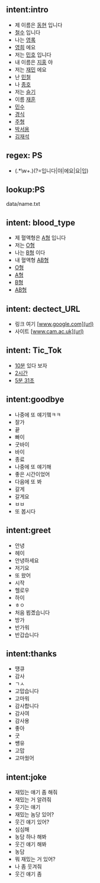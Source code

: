 ## intent:intro
- 제 이름은 [동현](PS) 입니다
- [철수](PS) 입니다
- 나는 [영록](PS)
- [영희](PS) 에요 
- 저는 [민호](PS) 입니다
- 내 이름은 [지홍](PS) 야
- 저는 [재민](PS) 에요
- 난 [민철](PS) 
- 나 [종호](PS)
- 저는 [슬기](PS)
- 이름 [재훈](PS)
- [민수](PS)
- [경식](PS)
- [주형](PS)
- [박서용](PS)
- [김재석](PS)

## regex: PS
- (.*\w+.)(?=입니다|야|에요|요|입)

## lookup:PS
   data/name.txt


## intent: blood_type

- 제 혈액형은 [A형](type) 입니다
- 저는 [O형](type) 
- 나는 [B형](type) 이다
- 내 혈액형 [AB형](type)
- [O형](type)
- [A형](type)
- [B형](type)
- [AB형](type) 


## intent: dectect_URL
- 링크 여기 [www.google.com](url)
- 사이트 [www.cam.ac.uk](url)

## intent: Tic_Tok
- [10분](TI) 있다 보자
- [2시간](TI)
- [5분 31초](TI)

## intent:goodbye 
- 나중에 또 얘기햌ㅋㅋ
- 잘가
- 끝
- 빠이
- 굿바이
- 바이
- 종료
- 나중에 또 얘기해
- 좋은 시간이었어
- 다음에 또 봐
- 갈게
- 갈게요
- ㅂㅂ
- 또 봅시다

## intent:greet
- 안녕
- 헤이
- 안녕하세요
- 저기요
- 또 왔어
- 시작
- 헬로우
- 하이
- ㅎㅇ
- 처음 뵙곘습니다
- 방가
- 반가워
- 반갑습니다

## intent:thanks
- 떙큐
- 감사
- ㄱㅅ
- 고맙습니다
- 고마워
- 감사합니다
- 감사여
- 감사용
- 좋아
- 굿
- 썡유
- 고맙
- 고마웠어

## intent:joke
- 재밌는 얘기 좀 해줘
- 재밌는 거 알려줘
- 웃기는 얘기
- 재밌는 놈당 있어?
- 웃긴 얘기 있어?
- 심심해
- 농담 하나 해봐
- 웃긴 얘기 해봐
- 농담
- 뭐 재밌는 거 있어?
- 나 좀 웃겨줘
- 웃긴 얘기 좀


